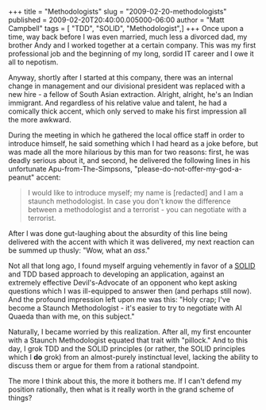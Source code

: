 +++
title = "Methodologists"
slug = "2009-02-20-methodologists"
published = 2009-02-20T20:40:00.005000-06:00
author = "Matt Campbell"
tags = [ "TDD", "SOLID", "Methodologist",]
+++
Once upon a time, way back before I was even married, much less a
divorced dad, my brother Andy and I worked together at a certain
company. This was my first professional job and the beginning of my
long, sordid IT career and I owe it all to nepotism.  
  
Anyway, shortly after I started at this company, there was an internal
change in management and our divisional president was replaced with a
new hire - a fellow of South Asian extraction. Alright, alright, he's an
Indian immigrant. And regardless of his relative value and talent, he
had a comically thick accent, which only served to make his first
impression all the more awkward.  
  
During the meeting in which he gathered the local office staff in order
to introduce himself, he said something which I had heard as a joke
before, but was made all the more hilarious by this man for two reasons:
first, he was deadly serious about it, and second, he delivered the
following lines in his unfortunate Apu-from-The-Simpsons,
"please-do-not-offer-my-god-a-peanut" accent:  
  

> I would like to introduce myself; my name is \[redacted\] and I am a
> staunch methodologist. In case you don't know the difference between a
> methodologist and a terrorist - you can negotiate with a terrorist.

  

After I was done gut-laughing about the absurdity of this line being
delivered with the accent with which it was delivered, my next reaction
can be summed up thusly: "Wow, what an *ass*."  
  
Not all that long ago, I found myself arguing vehemently in favor of a
[SOLID](http://butunclebob.com/ArticleS.UncleBob.PrinciplesOfOod) and
TDD based approach to developing an application, against an extremely
effective Devil's-Advocate of an opponent who kept asking questions
which I was ill-equipped to answer then (and perhaps still now). And the
profound impression left upon me was this: "Holy crap; I've become a
Staunch Methodologist - it's easier to try to negotiate with Al Quaeda
than with me, on this subject."  
  
Naturally, I became worried by this realization. After all, my first
encounter with a Staunch Methodologist equated that trait with
"pillock." And to this day, I grok TDD and the SOLID principles (or
rather, the SOLID principles which I **do** grok) from an almost-purely
instinctual level, lacking the ability to discuss them or argue for them
from a rational standpoint.  
  
The more I think about this, the more it bothers me. If I can't defend
my position rationally, then what is it really worth in the grand scheme
of things?
